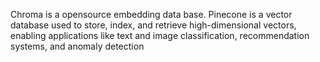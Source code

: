 
Chroma is a opensource embedding data base.
Pinecone is a vector database used to store, index, and retrieve high-dimensional vectors, enabling applications like text and image classification, recommendation systems, and anomaly detection